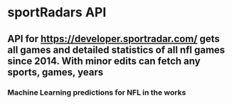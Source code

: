 # sportRadars API

## API for https://developer.sportradar.com/ gets all games and detailed statistics of all nfl games since 2014. With minor edits can fetch any sports, games, years

### Machine Learning predictions for NFL in the works
